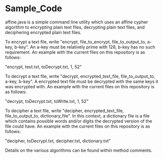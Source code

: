 # Sample_Code

affine.java is a simple command line utility which uses an affine cypher algorithm to
encrypting plain text files, decrypting plain text files, and deciphering encrypted plain
text files.

To encrypt a text file, write "encrypt, file_to_encrypt, file_to_output_to, a-key, b-key".
An a-key must be relatively prime with 128, b-key has no such requirement.
An example with the current files on this repository is as follows:

"encrypt, text.txt, toDecrypt.txt, 1, 52"

To decrypt a text file, write "decrypt, encrypted_text_file, file_to_output_to, a-key, b-key".
A encrypted text file must be decrypted with the same keys it was encrypted with.
An example with the current files on this repository is as follows:

"decrypt, toDecrypt.txt, toWrite.txt, 1, 52"

To decipher a text file, write "decipher, encrypted_text_file, file_to_output_to, dictionary_file".
In this context, a dictionary file is a file which contains possible words and/or digits the decrypted
version of the file could have.
An example with the current files on this repository is as follows:

"decipher, toDecrypt.txt, decipher.txt, dictionary.txt"

Details on the various algorithms can be found within method comments.
